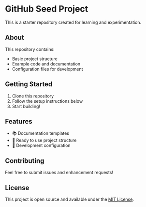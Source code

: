# GitHub Seed Project

This is a starter repository created for learning and experimentation.

## About

This repository contains:
- Basic project structure
- Example code and documentation
- Configuration files for development

## Getting Started

1. Clone this repository
2. Follow the setup instructions below
3. Start building!

## Features

- 📚 Documentation templates
- 🚀 Ready to use project structure
- 🔧 Development configuration

## Contributing

Feel free to submit issues and enhancement requests!

## License

This project is open source and available under the [MIT License](LICENSE).
